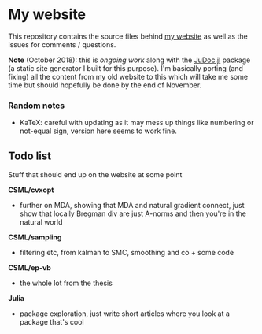 # My website

This repository contains the source files behind [my website](https://tlienart.github.io) as well as the issues for comments / questions.

**Note** (October 2018): this is _ongoing work_ along with the [JuDoc.jl](https://github.com/tlienart/JuDoc.jl) package (a static site generator I built for this purpose). I'm basically porting (and fixing) all the content from my old website to this which will take me some time but should hopefully be done by the end of November.

### Random notes

* KaTeX: careful with updating as it may mess up things like numbering or not-equal sign, version here seems to work fine.

## Todo list

Stuff that should end up on the website at some point

**CSML/cvxopt**
* further on MDA, showing that MDA and natural gradient connect, just show that locally Bregman div are just A-norms and then you're in the natural world

**CSML/sampling**
* filtering etc, from kalman to SMC, smoothing and co + some code

**CSML/ep-vb**
* the whole lot from the thesis

**Julia**
* package exploration, just write short articles where you look at a package that's cool
